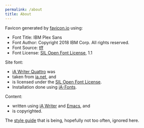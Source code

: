 ```yaml
---
permalink: /about
title: About
---
```


Favicon generated by [favicon.io](https://favicon.io) using:

- Font Title: IBM Plex Sans
- Font Author: Copyright 2018 IBM Corp. All rights reserved.
- Font Source: [tff](http://fonts.gstatic.com/s/ibmplexsans/v8/zYXgKVElMYYaJe8bpLHnCwDKtdbUFI5NadY.ttf)
- Font License: [SIL Open Font License](http://scripts.sil.org/OFL), 1.1

Site font:

- [iA Writer Quattro](https://ia.net/downloads#fonts) was
- taken from [ia.net](https://ia.net), and
- is licensed under the [SIL Open Font License](http://scripts.sil.org/OFL).
- Installation done using [iA-Fonts](https://github.com/codex-src/iA-Fonts).

Content:

- written using [iA Writer](https://ia.net/writer) and [Emacs](https://www.gnu.org/software/emacs/), and
- is copyrighted.

The [style guide](http://www.plainenglish.co.uk/how-to-write-in-plain-english.html) that is being, hopefully not too often, ignored here.
